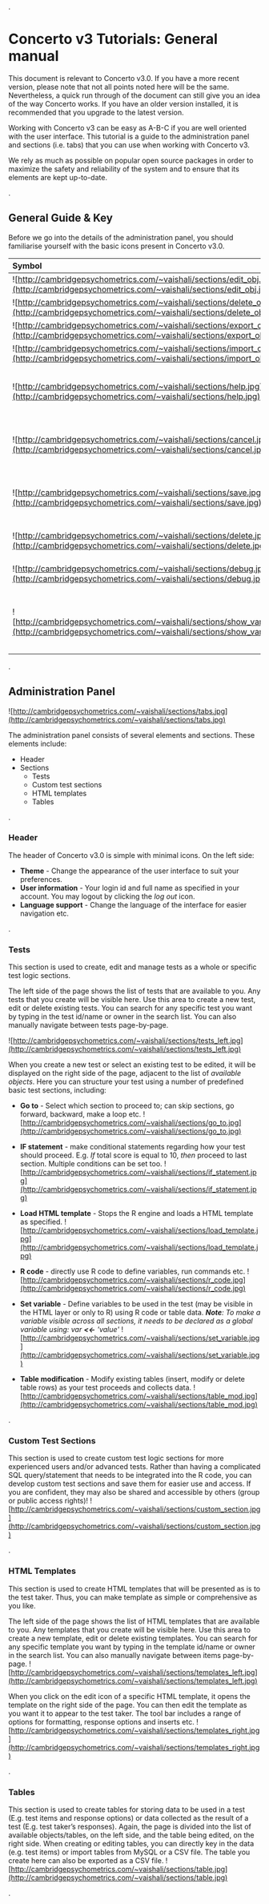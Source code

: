 .
# Concerto v3 Tutorials: General manual #

This document is relevant to Concerto v3.0. If you have a more recent version, please note that not all points noted here will be the same. Nevertheless, a quick run through of the document can still give you an idea of the way Concerto works. If you have an older version installed, it is recommended that you upgrade to the latest version.

Working with Concerto v3 can be easy as A-B-C if you are well oriented with the user interface. This tutorial is a guide to the administration panel and sections (i.e. tabs) that you can use when working with Concerto v3.

We rely as much as possible on popular open source packages in order to maximize the safety and reliability of the system and to ensure that its elements are kept up-to-date.

.
## General Guide & Key ##

Before we go into the details of the administration panel, you should familiarise yourself with the basic icons present in Concerto v3.0.

| **Symbol** | **Description** |
|:-----------|:----------------|
| ![http://cambridgepsychometrics.com/~vaishali/sections/edit_obj.jpg](http://cambridgepsychometrics.com/~vaishali/sections/edit_obj.jpg) | Edit object |
| ![http://cambridgepsychometrics.com/~vaishali/sections/delete_obj.jpg](http://cambridgepsychometrics.com/~vaishali/sections/delete_obj.jpg) | Delete object |
| ![http://cambridgepsychometrics.com/~vaishali/sections/export_obj.jpg](http://cambridgepsychometrics.com/~vaishali/sections/export_obj.jpg) | Export object |
| ![http://cambridgepsychometrics.com/~vaishali/sections/import_obj.jpg](http://cambridgepsychometrics.com/~vaishali/sections/import_obj.jpg) | Import object |
| ![http://cambridgepsychometrics.com/~vaishali/sections/help.jpg](http://cambridgepsychometrics.com/~vaishali/sections/help.jpg) | Help text; hover over the symbol for a basic description |
| ![http://cambridgepsychometrics.com/~vaishali/sections/cancel.jpg](http://cambridgepsychometrics.com/~vaishali/sections/cancel.jpg) | Cancel changes made to object since last _Save_ |
| ![http://cambridgepsychometrics.com/~vaishali/sections/save.jpg](http://cambridgepsychometrics.com/~vaishali/sections/save.jpg) | Save changes made to object since last _Save_ |
| ![http://cambridgepsychometrics.com/~vaishali/sections/delete.jpg](http://cambridgepsychometrics.com/~vaishali/sections/delete.jpg) | Delete object completely |
| ![http://cambridgepsychometrics.com/~vaishali/sections/debug.jpg](http://cambridgepsychometrics.com/~vaishali/sections/debug.jpg) | Debug a test to identify issues/errors |
| ![http://cambridgepsychometrics.com/~vaishali/sections/show_variables.jpg](http://cambridgepsychometrics.com/~vaishali/sections/show_variables.jpg) | Show variables that have been specified in the test |

.
## Administration Panel ##

![http://cambridgepsychometrics.com/~vaishali/sections/tabs.jpg](http://cambridgepsychometrics.com/~vaishali/sections/tabs.jpg)

The administration panel consists of several elements and sections.
These elements include:
  * Header
  * Sections
    * Tests
    * Custom test sections
    * HTML templates
    * Tables

.
### Header ###

The header of Concerto v3.0 is simple with minimal icons. On the left side:
  * **Theme** - Change the appearance of the user interface to suit your preferences.
  * **User information** - Your login id and full name as specified in your account. You may logout by clicking the _log out_ icon.
  * **Language support** - Change the language of the interface for easier navigation etc.

.
### Tests ###

This section is used to create, edit and manage tests as a whole or specific test logic sections.

The left side of the page shows the list of tests that are available to you. Any tests that you create will be visible here. Use this area to create a new test, edit or delete existing tests. You can search for any specific test you want by typing in the test id/name or owner in the search list. You can also manually navigate between tests page-by-page.

![http://cambridgepsychometrics.com/~vaishali/sections/tests_left.jpg](http://cambridgepsychometrics.com/~vaishali/sections/tests_left.jpg)

When you create a new test or select an existing test to be edited, it will be displayed on the right side of the page, adjacent to the list of _available objects_. Here you can structure your test using a number of predefined basic test sections, including:

  * **Go to** - Select which section to proceed to; can skip sections, go forward, backward, make a loop etc.
![http://cambridgepsychometrics.com/~vaishali/sections/go_to.jpg](http://cambridgepsychometrics.com/~vaishali/sections/go_to.jpg)

  * **IF statement** - make conditional statements regarding how your test should proceed. E.g. _If_ total score is equal to 10, _then_ proceed to last section. Multiple conditions can be set too.
![http://cambridgepsychometrics.com/~vaishali/sections/if_statement.jpg](http://cambridgepsychometrics.com/~vaishali/sections/if_statement.jpg)

  * **Load HTML template** - Stops the R engine and loads a HTML template as specified.
![http://cambridgepsychometrics.com/~vaishali/sections/load_template.jpg](http://cambridgepsychometrics.com/~vaishali/sections/load_template.jpg)

  * **R code** - directly use R code to define variables, run commands etc.
![http://cambridgepsychometrics.com/~vaishali/sections/r_code.jpg](http://cambridgepsychometrics.com/~vaishali/sections/r_code.jpg)

  * **Set variable** - Define variables to be used in the test (may be visible in the HTML layer or only to R) using R code or table data.
_**Note**: To make a variable visible across all sections, it needs to be declared as a global variable using: var **<<-** 'value'_
![http://cambridgepsychometrics.com/~vaishali/sections/set_variable.jpg](http://cambridgepsychometrics.com/~vaishali/sections/set_variable.jpg)

  * **Table modification** - Modify existing tables (insert, modify or delete table rows) as your test proceeds and collects data.
![http://cambridgepsychometrics.com/~vaishali/sections/table_mod.jpg](http://cambridgepsychometrics.com/~vaishali/sections/table_mod.jpg)


.
### Custom Test Sections ###

This section is used to create custom test logic sections for more experienced users and/or advanced tests. Rather than having a complicated SQL query/statement that needs to be integrated into the R code, you can develop custom test sections and save them for easier use and access. If you are confident, they may also be shared and accessible by others (group or public access rights)!
![http://cambridgepsychometrics.com/~vaishali/sections/custom_section.jpg](http://cambridgepsychometrics.com/~vaishali/sections/custom_section.jpg)

.
### HTML Templates ###

This section is used to create HTML templates that will be presented as is to the test taker. Thus, you can make template as simple or comprehensive as you like.

The left side of the page shows the list of HTML templates that are available to you. Any templates that you create will be visible here. Use this area to create a new template, edit or delete existing templates. You can search for any specific template you want by typing in the template id/name or owner in the search list. You can also manually navigate between items page-by-page.
![http://cambridgepsychometrics.com/~vaishali/sections/templates_left.jpg](http://cambridgepsychometrics.com/~vaishali/sections/templates_left.jpg)

When you click on the edit icon of a specific HTML template, it opens the template on the right side of the page. You can then edit the template as you want it to appear to the test taker. The tool bar includes a range of options for formatting, response options and inserts etc.
![http://cambridgepsychometrics.com/~vaishali/sections/templates_right.jpg](http://cambridgepsychometrics.com/~vaishali/sections/templates_right.jpg)

.
### Tables ###

This section is used to create tables for storing data to be used in a test (E.g. test items and response options) or data collected as the result of a test (E.g. test taker’s responses). Again, the page is divided into the list of available objects/tables, on the left side, and the table being edited, on the right side. When creating or editing tables, you can directly key in the data (e.g. test items) or import tables from MySQL or a CSV file. The table you create here can also be exported as a CSV file.
![http://cambridgepsychometrics.com/~vaishali/sections/table.jpg](http://cambridgepsychometrics.com/~vaishali/sections/table.jpg)

.